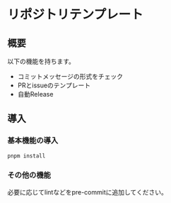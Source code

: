 # リポジトリテンプレート

## 概要

以下の機能を持ちます。

- コミットメッセージの形式をチェック
- PRとissueのテンプレート
- 自動Release

## 導入

### 基本機能の導入

```bash
pnpm install
```

### その他の機能

必要に応じてlintなどをpre-commitに追加してください。

